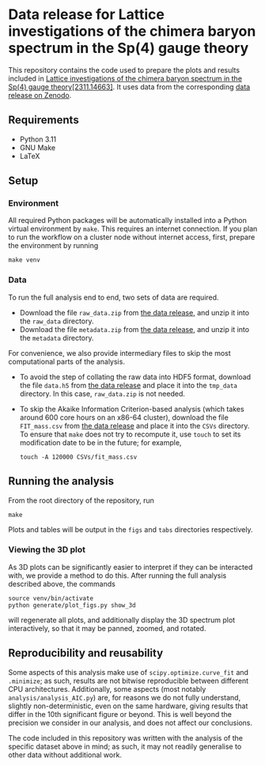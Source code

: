 # Data release for Lattice investigations of the chimera baryon spectrum in the Sp(4) gauge theory

This repository contains the code used to prepare the plots and results
included in
[Lattice investigations of the chimera baryon spectrum in the Sp(4) gauge theory[2311.14663]](https://arxiv.org/abs/2311.14663).
It uses data from the corresponding [data release on Zenodo][dr].

## Requirements

- Python 3.11
- GNU Make
- LaTeX

## Setup

### Environment

All required Python packages
will be automatically installed into a Python virtual environment by `make`.
This requires an internet connection.
If you plan to run the workflow on a cluster node without internet access,
first, prepare the environment by running

    make venv

### Data

To run the full analysis end to end, two sets of data are required.

- Download the file `raw_data.zip` from [the data release][dr],
  and unzip it into the `raw_data` directory.
- Download the file `metadata.zip` from [the data release][dr],
  and unzip it into the `metadata` directory.

For convenience,
we also provide intermediary files to skip
the most computational parts of the analysis.

- To avoid the step of collating the raw data into HDF5 format,
  download the file `data.h5` from [the data release][dr]
  and place it into the `tmp_data` directory.
  In this case, `raw_data.zip` is not needed.
- To skip the Akaike Information Criterion-based analysis
  (which takes around 600 core hours on an x86-64 cluster),
  download the file `FIT_mass.csv` from [the data release][dr]
  and place it into the `CSVs` directory.
  To ensure that `make` does not try to recompute it,
  use `touch` to set its modification date to be in the future;
  for example,

      touch -A 120000 CSVs/fit_mass.csv

## Running the analysis

From the root directory of the repository,
run

    make

Plots and tables will be output in
the `figs` and `tabs` directories respectively.

### Viewing the 3D plot

As 3D plots can be significantly easier to interpret
if they can be interacted with,
we provide a method to do this.
After running the full analysis described above,
the commands

    source venv/bin/activate
    python generate/plot_figs.py show_3d

will regenerate all plots,
and additionally display the 3D spectrum plot interactively,
so that it may be panned, zoomed, and rotated.

## Reproducibility and reusability

Some aspects of this analysis
make use of `scipy.optimize.curve_fit` and `.minimize`;
as such,
results are not bitwise reproducible
between different CPU architectures.
Additionally,
some aspects
(most notably `analysis/analysis_AIC.py`)
are,
for reasons we do not fully understand,
slightly non-deterministic, even on the same hardware,
giving results that differ in the 10th significant figure or beyond.
This is well beyond the precision we consider in our analysis,
and does not affect our conclusions.

The code included in this repository
was written with
the analysis of the specific dataset above in mind;
as such,
it may not readily generalise to other data
without additional work.

[dr]: https://doi.org/10.5281/zenodo.10819721
